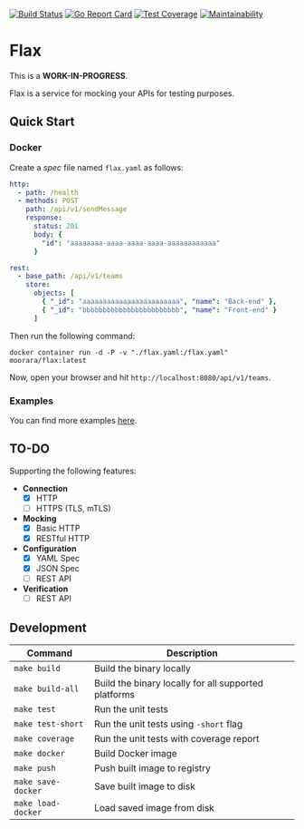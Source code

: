 [![Build Status][workflow-image]][workflow-url]
[![Go Report Card][goreport-image]][goreport-url]
[![Test Coverage][coverage-image]][coverage-url]
[![Maintainability][maintainability-image]][maintainability-url]

# Flax

This is a **WORK-IN-PROGRESS**.

Flax is a service for mocking your APIs for testing purposes.

## Quick Start

### Docker

Create a _spec_ file named `flax.yaml` as follows:

```yaml
http:
  - path: /health
  - methods: POST
    path: /api/v1/sendMessage
    response:
      status: 201
      body: {
        "id": "aaaaaaaa-aaaa-aaaa-aaaa-aaaaaaaaaaaa"
      }

rest:
  - base_path: /api/v1/teams
    store:
      objects: [
        { "_id": "aaaaaaaaaaaaaaaaaaaaaaaa", "name": "Back-end" },
        { "_id": "bbbbbbbbbbbbbbbbbbbbbbbb", "name": "Front-end" }
      ]
```

Then run the following command:

```
docker container run -d -P -v "./flax.yaml:/flax.yaml" moorara/flax:latest
```

Now, open your browser and hit `http://localhost:8080/api/v1/teams`.

### Examples

You can find more examples [here](./examples).

## TO-DO

Supporting the following features:

  - **Connection**
    - [x] HTTP
    - [ ] HTTPS (TLS, mTLS)
  - **Mocking**
    - [x] Basic HTTP
    - [x] RESTful HTTP
  - **Configuration**
    - [x] YAML Spec
    - [x] JSON Spec
    - [ ] REST API
  - **Verification**
    - [ ] REST API

## Development

| Command            | Description                                          |
|--------------------|------------------------------------------------------|
| `make build`       | Build the binary locally                             |
| `make build-all`   | Build the binary locally for all supported platforms |
| `make test`        | Run the unit tests                                   |
| `make test-short`  | Run the unit tests using `-short` flag               |
| `make coverage`    | Run the unit tests with coverage report              |
| `make docker`      | Build Docker image                                   |
| `make push`        | Push built image to registry                         |
| `make save-docker` | Save built image to disk                             |
| `make load-docker` | Load saved image from disk                           |


[workflow-url]: https://github.com/moorara/flax/actions
[workflow-image]: https://github.com/moorara/flax/workflows/Main/badge.svg
[goreport-url]: https://goreportcard.com/report/github.com/moorara/flax
[goreport-image]: https://goreportcard.com/badge/github.com/moorara/flax
[coverage-url]: https://codeclimate.com/github/moorara/flax/test_coverage
[coverage-image]: https://api.codeclimate.com/v1/badges/3c6a95f727fc89be77eb/test_coverage
[maintainability-url]: https://codeclimate.com/github/moorara/flax/maintainability
[maintainability-image]: https://api.codeclimate.com/v1/badges/3c6a95f727fc89be77eb/maintainability
